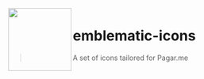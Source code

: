 <img src="https://avatars1.githubusercontent.com/u/3846050?v=4&s=127" width="127px" height="127px" align="left"/>

# emblematic-icons

> A set of icons tailored for Pagar.me

<br>

